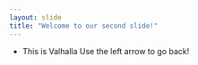 ```yaml
---
layout: slide
title: "Welcome to our second slide!"
---
```

- This is Valhalla
Use the left arrow to go back!
